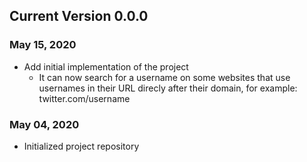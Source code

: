 ## Current Version 0.0.0

### May 15, 2020

- Add initial implementation of the project
    + It can now search for a username on some websites that use usernames in
      their URL direcly after their domain, for example: twitter.com/username

### May 04, 2020

- Initialized project repository

